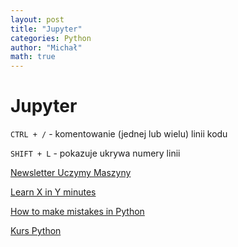 ```yaml
---
layout: post
title: "Jupyter"
categories: Python
author: "Michał"
math: true
---
```




# Jupyter

`CTRL + /` - komentowanie (jednej lub wielu) linii kodu

`SHIFT + L` - pokazuje ukrywa numery linii





[Newsletter Uczymy Maszyny](https://us20.campaign-archive.com/home/?u=75f8b217047c7703de3c71ca4&id=9ab9c19314)

[Learn X in Y minutes](https://learnxinyminutes.com/docs/python/)

[How to make mistakes in Python](https://www.oreilly.com/programming/free/files/how-to-make-mistakes-in-python.pdf)

[Kurs Python](https://mateuszrus.pl/category/kursy/kurs-python/)